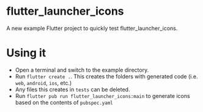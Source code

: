 # flutter_launcher_icons

A new example Flutter project to quickly test flutter_launcher_icons.

# Using it

 * Open a terminal and switch to the example directory.
 * Run `flutter create .`. This creates the folders with generated code (i.e. `web`, `android`, `ios`, etc.)
  * Any files this creates in `tests` can be deleted.
 * Run `flutter pub run flutter_launcher_icons:main` to generate icons based on the contents of `pubspec.yaml`
 
